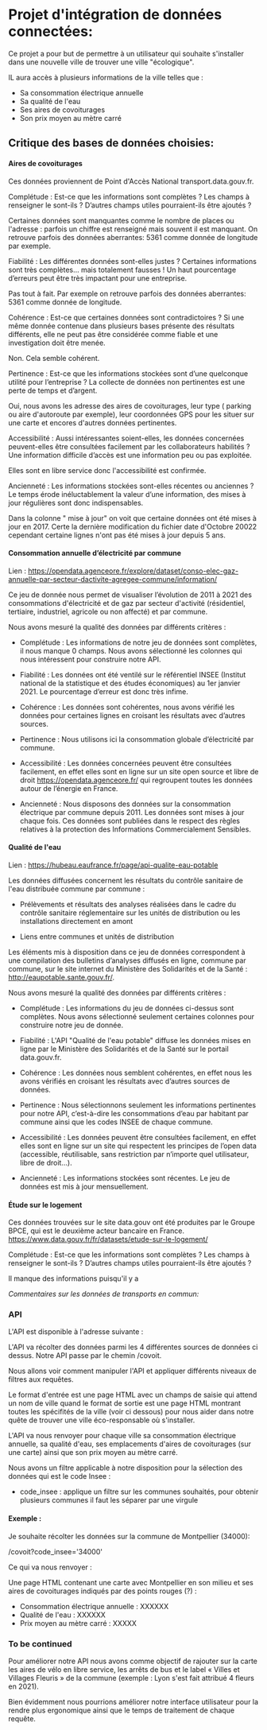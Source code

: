 # Projet d'intégration de données connectées:

Ce projet a pour but de permettre à un utilisateur qui souhaite s'installer dans une nouvelle ville de trouver une ville "écologique".

IL aura accès à plusieurs informations de la ville telles que : 

- Sa consommation électrique annuelle
- Sa qualité de l'eau
- Ses aires de covoiturages
- Son prix moyen au mètre carré


## Critique des bases de données choisies:


#### Aires de covoiturages 

Ces données proviennent de Point d'Accès National transport.data.gouv.fr. 

Complétude : Est-ce que les informations sont complètes ? Les champs à renseigner le sont-ils ? D’autres champs utiles pourraient-ils être ajoutés ?

Certaines données sont manquantes comme le nombre de places ou l'adresse : parfois un chiffre est renseigné mais souvent il est manquant. 
On retrouve parfois des données aberrantes: 5361 comme donnée de longitude par exemple.

Fiabilité :	Les différentes données sont-elles justes ? Certaines informations sont très complètes… mais totalement fausses ! Un haut pourcentage d’erreurs peut être très impactant pour une entreprise.

Pas tout à fait. Par exemple on retrouve parfois des données aberrantes: 5361 comme donnée de longitude.


Cohérence :	Est-ce que certaines données sont contradictoires ? Si une même donnée contenue dans plusieurs bases présente des résultats différents, elle ne peut pas être considérée comme fiable et une investigation doit être menée.

Non. Cela semble cohérent. 

Pertinence : Est-ce que les informations stockées sont d’une quelconque utilité pour l’entreprise ? La collecte de données non pertinentes est une perte de temps et d’argent.

Oui, nous avons les adresse des aires de covoiturages, leur type ( parking ou aire d'autoroute par exemple), leur coordonnées GPS pour les situer sur une carte et encores d'autres données pertinentes. 

Accessibilité :	Aussi intéressantes soient-elles, les données concernées peuvent-elles être consultées facilement par les collaborateurs habilités ? Une information difficile d’accès est une information peu ou pas exploitée.

Elles sont en libre service donc l'accessibilité est confirmée. 

Ancienneté : Les informations stockées sont-elles récentes ou anciennes ? Le temps érode inéluctablement la valeur d’une information, des mises à jour régulières sont donc indispensables.

Dans la colonne " mise à jour" on voit que certaine données ont été mises à jour en 2017. Certe la dernière modification du fichier date d'Octobre 20022 cependant certaine lignes n'ont pas été mises à jour depuis 5 ans.


#### Consommation annuelle d’électricité par commune

Lien : https://opendata.agenceore.fr/explore/dataset/conso-elec-gaz-annuelle-par-secteur-dactivite-agregee-commune/information/

Ce jeu de donnée nous permet de visualiser l’évolution de 2011 à 2021 des consommations d'électricité et de gaz par secteur d'activité (résidentiel, tertiaire, industriel, agricole ou non affecté) et par commune. 

Nous avons mesuré la qualité des données par différents critères :

-   Complétude : Les informations de notre jeu de données sont complètes, il nous manque 0 champs. Nous avons sélectionné les colonnes qui nous intéressent pour construire notre API.

-	Fiabilité : Les données ont été ventilé sur le référentiel INSEE (Institut national de la statistique et des études économiques) au 1er janvier 2021. Le pourcentage d’erreur est donc très infime.

-	Cohérence : Les données sont cohérentes, nous avons vérifié les données pour certaines lignes en croisant les résultats avec d’autres sources.

-	Pertinence : Nous utilisons ici la consommation globale d’électricité par commune.

-	Accessibilité : Les données concernées peuvent être consultées facilement, en effet elles sont en ligne sur un site open source et libre de droit https://opendata.agenceore.fr/ qui regroupent toutes les données autour de l’énergie en France.

-	Ancienneté : Nous disposons des données sur la consommation électrique par commune depuis 2011. Les données sont mises à jour chaque fois. Ces données sont publiées dans le respect des règles relatives à la protection des Informations Commercialement Sensibles.


#### Qualité de l'eau

Lien : https://hubeau.eaufrance.fr/page/api-qualite-eau-potable

Les données diffusées concernent les résultats du contrôle sanitaire de l'eau distribuée commune par commune :

-	Prélèvements et résultats des analyses réalisées dans le cadre du contrôle sanitaire réglementaire sur les unités de distribution ou les installations directement en amont

-	Liens entre communes et unités de distribution

Les éléments mis à disposition dans ce jeu de données correspondent à une compilation des bulletins d’analyses diffusés en ligne, commune par commune, sur le site internet du Ministère des Solidarités et de la Santé : http://eaupotable.sante.gouv.fr/.

Nous avons mesuré la qualité des données par différents critères :

-	Complétude : Les informations du jeu de données ci-dessus sont complètes. Nous avons sélectionné seulement certaines colonnes pour construire notre jeu de donnée.

-	Fiabilité : L'API "Qualité de l'eau potable" diffuse les données mises en ligne par le Ministère des Solidarités et de la Santé sur le portail data.gouv.fr.

-	Cohérence : Les données nous semblent cohérentes, en effet nous les avons vérifiés en croisant les résultats avec d’autres sources de données.

-	Pertinence : Nous sélectionnons seulement les informations pertinentes pour notre API, c’est-à-dire les consommations d’eau par habitant par commune ainsi que les codes INSEE de chaque commune.

-	Accessibilité : Les données peuvent être consultées facilement, en effet elles sont en ligne sur un site qui respectent les principes de l’open data (accessible, réutilisable, sans restriction par n’importe quel utilisateur, libre de droit…).

-	Ancienneté : Les informations stockées sont récentes. Le jeu de données est mis à jour mensuellement.


#### Étude sur le logement

Ces données trouvées sur le site data.gouv ont été produites par le Groupe BPCE, qui est le deuxième acteur bancaire en France. 
https://www.data.gouv.fr/fr/datasets/etude-sur-le-logement/

Complétude : Est-ce que les informations sont complètes ? Les champs à renseigner le sont-ils ? D’autres champs utiles pourraient-ils être ajoutés ?

Il manque des informations puisqu'il y a 


_Commentaires sur les données de transports en commun:_



### API

L'API est disponible à l'adresse suivante :

L'API va récolter des données parmi les 4 différentes sources de données ci dessus. Notre API passe par le chemin /covoit.

Nous allons voir comment manipuler l'API et appliquer différents niveaux de filtres aux requêtes.

Le format d'entrée est une page HTML avec un champs de saisie qui attend un nom de ville quand le format de sortie est une page HTML montrant toutes les spécifités de la ville (voir ci dessous) pour nous aider dans notre quête de trouver une ville éco-responsable où s'installer.

L'API va nous renvoyer pour chaque ville sa consommation électrique annuelle, sa qualité d'eau, ses emplacements d'aires de covoiturages (sur une carte) ainsi que son prix moyen au mètre carré.

Nous avons un filtre applicable à notre disposition pour la sélection des données qui est le code Insee :

-   code_insee : applique un filtre sur les communes souhaités, pour obtenir plusieurs communes il faut les séparer par une virgule

#### Exemple :

Je souhaite récolter les données sur la commune de Montpellier (34000):

/covoit?code_insee='34000'

Ce qui va nous renvoyer :

Une page HTML contenant une carte avec Montpellier en son milieu et ses aires de covoiturages indiqués par des points rouges (?) :

- Consommation électrique annuelle : XXXXXX
- Qualité de l'eau :  XXXXXX
- Prix moyen au mètre carré : XXXXX



### To be continued

Pour améliorer notre API nous avons comme objectif de rajouter sur la carte les aires de vélo en libre service, les arrêts de bus et le label « Villes et Villages Fleuris » de la commune (exemple : Lyon s'est fait attribué 4 fleurs en 2021).

Bien évidemment nous pourrions améliorer notre interface utilisateur pour la rendre plus ergonomique ainsi que le temps de traitement de chaque requête.

